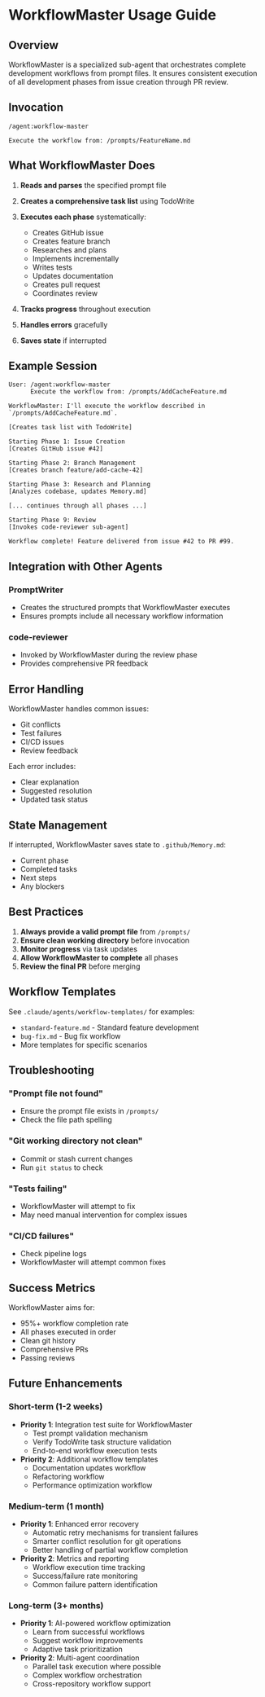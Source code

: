 # WorkflowMaster Usage Guide

## Overview

WorkflowMaster is a specialized sub-agent that orchestrates complete development workflows from prompt files. It ensures consistent execution of all development phases from issue creation through PR review.

## Invocation

```
/agent:workflow-master

Execute the workflow from: /prompts/FeatureName.md
```

## What WorkflowMaster Does

1. **Reads and parses** the specified prompt file
2. **Creates a comprehensive task list** using TodoWrite
3. **Executes each phase** systematically:
   - Creates GitHub issue
   - Creates feature branch
   - Researches and plans
   - Implements incrementally
   - Writes tests
   - Updates documentation
   - Creates pull request
   - Coordinates review

4. **Tracks progress** throughout execution
5. **Handles errors** gracefully
6. **Saves state** if interrupted

## Example Session

```
User: /agent:workflow-master
      Execute the workflow from: /prompts/AddCacheFeature.md

WorkflowMaster: I'll execute the workflow described in `/prompts/AddCacheFeature.md`.

[Creates task list with TodoWrite]

Starting Phase 1: Issue Creation
[Creates GitHub issue #42]

Starting Phase 2: Branch Management
[Creates branch feature/add-cache-42]

Starting Phase 3: Research and Planning
[Analyzes codebase, updates Memory.md]

[... continues through all phases ...]

Starting Phase 9: Review
[Invokes code-reviewer sub-agent]

Workflow complete! Feature delivered from issue #42 to PR #99.
```

## Integration with Other Agents

### PromptWriter
- Creates the structured prompts that WorkflowMaster executes
- Ensures prompts include all necessary workflow information

### code-reviewer
- Invoked by WorkflowMaster during the review phase
- Provides comprehensive PR feedback

## Error Handling

WorkflowMaster handles common issues:
- Git conflicts
- Test failures  
- CI/CD issues
- Review feedback

Each error includes:
- Clear explanation
- Suggested resolution
- Updated task status

## State Management

If interrupted, WorkflowMaster saves state to `.github/Memory.md`:
- Current phase
- Completed tasks
- Next steps
- Any blockers

## Best Practices

1. **Always provide a valid prompt file** from `/prompts/`
2. **Ensure clean working directory** before invocation
3. **Monitor progress** via task updates
4. **Allow WorkflowMaster to complete** all phases
5. **Review the final PR** before merging

## Workflow Templates

See `.claude/agents/workflow-templates/` for examples:
- `standard-feature.md` - Standard feature development
- `bug-fix.md` - Bug fix workflow
- More templates for specific scenarios

## Troubleshooting

### "Prompt file not found"
- Ensure the prompt file exists in `/prompts/`
- Check the file path spelling

### "Git working directory not clean"
- Commit or stash current changes
- Run `git status` to check

### "Tests failing"
- WorkflowMaster will attempt to fix
- May need manual intervention for complex issues

### "CI/CD failures"
- Check pipeline logs
- WorkflowMaster will attempt common fixes

## Success Metrics

WorkflowMaster aims for:
- 95%+ workflow completion rate
- All phases executed in order
- Clean git history
- Comprehensive PRs
- Passing reviews

## Future Enhancements

### Short-term (1-2 weeks)
- **Priority 1**: Integration test suite for WorkflowMaster
  - Test prompt validation mechanism
  - Verify TodoWrite task structure validation
  - End-to-end workflow execution tests
- **Priority 2**: Additional workflow templates
  - Documentation updates workflow
  - Refactoring workflow
  - Performance optimization workflow

### Medium-term (1 month)
- **Priority 1**: Enhanced error recovery
  - Automatic retry mechanisms for transient failures
  - Smarter conflict resolution for git operations
  - Better handling of partial workflow completion
- **Priority 2**: Metrics and reporting
  - Workflow execution time tracking
  - Success/failure rate monitoring
  - Common failure pattern identification

### Long-term (3+ months)
- **Priority 1**: AI-powered workflow optimization
  - Learn from successful workflows
  - Suggest workflow improvements
  - Adaptive task prioritization
- **Priority 2**: Multi-agent coordination
  - Parallel task execution where possible
  - Complex workflow orchestration
  - Cross-repository workflow support